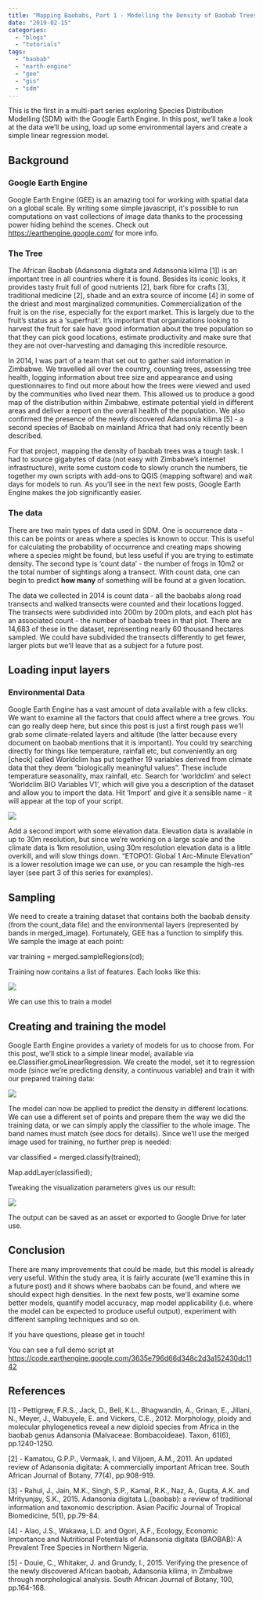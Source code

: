 ```yaml
---
title: "Mapping Baobabs, Part 1 - Modelling the Density of Baobab Trees in Zimbabwe with a Linear Model in GEE"
date: "2019-02-15"
categories: 
  - "blogs"
  - "tutorials"
tags: 
  - "baobab"
  - "earth-engine"
  - "gee"
  - "gis"
  - "sdm"
---
```


This is the first in a multi-part series exploring Species Distribution Modelling (SDM) with the Google Earth Engine. In this post, we’ll take a look at the data we’ll be using, load up some environmental layers and create a simple linear regression model.

## Background

### Google Earth Engine

Google Earth Engine (GEE) is an amazing tool for working with spatial data on a global scale. By writing some simple javascript, it's possible to run computations on vast collections of image data thanks to the processing power hiding behind the scenes. Check out https://earthengine.google.com/ for more info.

### The Tree

The African Baobab (Adansonia digitata and Adansonia kilima \[1\]) is an important tree in all countries where it is found. Besides its iconic looks, it provides tasty fruit full of good nutrients \[2\], bark fibre for crafts \[3\], traditional medicine \[2\], shade and an extra source of income \[4\] in some of the driest and most marginalized communities. Commercialization of the fruit is on the rise, especially for the export market. This is largely due to the fruit’s status as a ‘superfruit’. It’s important that organizations looking to harvest the fruit for sale have good information about the tree population so that they can pick good locations, estimate productivity and make sure that they are not over-harvesting and damaging this incredible resource.  

In 2014, I was part of a team that set out to gather said information in Zimbabwe. We travelled all over the country, counting trees, assessing tree health, logging information about tree size and appearance and using questionnaires to find out more about how the trees were viewed and used by the communities who lived near them. This allowed us to produce a good map of the distribution within Zimbabwe, estimate potential yield in different areas and deliver a report on the overall health of the population. We also confirmed the presence of the newly discovered Adansonia kilima \[5\] - a second species of Baobab on mainland Africa that had only recently been described.  

For that project, mapping the density of baobab trees was a tough task. I had to source gigabytes of data (not easy with Zimbabwe’s internet infrastructure), write some custom code to slowly crunch the numbers, tie together my own scripts with add-ons to QGIS (mapping software) and wait days for models to run. As you’ll see in the next few posts, Google Earth Engine makes the job significantly easier.  

### The data

There are two main types of data used in SDM. One is occurrence data - this can be points or areas where a species is known to occur. This is useful for calculating the probability of occurrence and creating maps showing where a species might be found, but less useful if you are trying to estimate density. The second type is ‘count data’ - the number of frogs in 10m2 or the total number of sightings along a transect. With count data, one can begin to predict **how many** of something will be found at a given location.  

The data we collected in 2014 is count data - all the baobabs along road transects and walked transects were counted and their locations logged. The transects were subdivided into 200m by 200m plots, and each plot has an associated count - the number of baobab trees in that plot. There are 14,683 of these in the dataset, representing nearly 60 thousand hectares sampled. We could have subdivided the transects differently to get fewer, larger plots but we’ll leave that as a subject for a future post.

## Loading input layers

### Environmental Data

Google Earth Engine has a vast amount of data available with a few clicks. We want to examine all the factors that could affect where a tree grows. You can go really deep here, but since this post is just a first rough pass we’ll grab some climate-related layers and altitude (the latter because every document on baobab mentions that it is important). You could try searching directly for things like temperature, rainfall etc, but conveniently an org \[check\] called Worldclim has put together 19 variables derived from climate data that they deem “biologically meaningful values”. These include temperature seasonality, max rainfall, etc. Search for ‘worldclim’ and select ‘Worldclim BIO Variables V1’, which will give you a description of the dataset and allow you to import the data. Hit ‘Import’ and give it a sensible name - it will appear at the top of your script.  

![](https://lh4.googleusercontent.com/K4tObmeHxg9zT8g7GNNRJIPB98QNx4EhPFjK9eAe7kQIzVzdAx4QGE0iDmquzTFB4EXwbqVXnXnm7CJkdRO6xKKw3obaa9RuAIpIsTh7OiB_5C4cMvESw73ZHoRIgjnXVXmEDuIU)

Add a second import with some elevation data. Elevation data is available in up to 30m resolution, but since we’re working on a large scale and the climate data is 1km resolution, using 30m resolution elevation data is a little overkill, and will slow things down. “ETOPO1: Global 1 Arc-Minute Elevation” is a lower resolution image we can use, or you can resample the high-res layer (see part 3 of this series for examples).  

## Sampling

We need to create a training dataset that contains both the baobab density (from the count\_data file) and the environmental layers (represented by bands in merged\_image). Fortunately, GEE has a function to simplify this. We sample the image at each point:  

var training = merged.sampleRegions(cd);  

Training now contains a list of features. Each looks like this:  

![](https://lh6.googleusercontent.com/TaR8mux_wW6dGmN-_HyozPw_LCZ16dn-AdsRy4WwHhkvMOoT1n9y4LFQUh-_pHfHDSrokKCCtu2B7_MFfFzoA15vJ2jWKoXqR0-di76GzatfXc1JHGiDTosZsW8xq3LHH6hAOL2u)

We can use this to train a model  

## Creating and training the model

Google Earth Engine provides a variety of models for us to choose from. For this post, we’ll stick to a simple linear model, available via ee.Classifier.gmoLinearRegression. We create the model, set it to regression mode (since we’re predicting density, a continuous variable) and train it with our prepared training data:  

![](https://lh5.googleusercontent.com/wq0O9md3_k4rp2t9dQf9DQo6LpGLDQeZB6gQV-FL5K6xO7kNMCv7N4YBWwIg5KVTghdbad-DUGJUUboAHrbkwmY99uGa-BaHFZVJtk6_zsq5cq-SnHrrEJguIa-D7qoPCs4pMM0h)

The model can now be applied to predict the density in different locations. We can use a different set of points and prepare them the way we did the training data, or we can simply apply the classifier to the whole image. The band names must match (see docs for details). Since we’ll use the merged image used for training, no further prep is needed:  

var classified = merged.classify(trained);

Map.addLayer(classified);  

Tweaking the visualization parameters gives us our result:  

![](https://lh3.googleusercontent.com/xNSy8gOOwJ1F1JmsVM2EFzeAr8n7JmijMHS4SB_rMlrKoJZ-JwtIdTe1VuFNyv9hgDX0G-mht2WgjCC9TuOYdcfC3o2nHhI6ncPRCZrBgh9fNqYLPx-ALXOq_tZsYcXy_Zr5FggZ)

The output can be saved as an asset or exported to Google Drive for later use.

## Conclusion

There are many improvements that could be made, but this model is already very useful. Within the study area, it is fairly accurate (we'll examine this in a future post) and it shows where baobabs can be found, and where we should expect high densities. In the next few posts, we'll examine some better models, quantify model accuracy, map model applicability (i.e. where the model can be expected to produce useful output), experiment with different sampling techniques and so on.

If you have questions, please get in touch!

You can see a full demo script at https://code.earthengine.google.com/3635e796d66d348c2d3a152430dc1142

## References

\[1\] - Pettigrew, F.R.S., Jack, D., Bell, K.L., Bhagwandin, A., Grinan, E., Jillani, N., Meyer, J., Wabuyele, E. and Vickers, C.E., 2012. Morphology, ploidy and molecular phylogenetics reveal a new diploid species from Africa in the baobab genus Adansonia (Malvaceae: Bombacoideae). Taxon, 61(6), pp.1240-1250. 

\[2\] - Kamatou, G.P.P., Vermaak, I. and Viljoen, A.M., 2011. An updated review of Adansonia digitata: A commercially important African tree. South African Journal of Botany, 77(4), pp.908-919. 

\[3\] - Rahul, J., Jain, M.K., Singh, S.P., Kamal, R.K., Naz, A., Gupta, A.K. and Mrityunjay, S.K., 2015. Adansonia digitata L.(baobab): a review of traditional information and taxonomic description. Asian Pacific Journal of Tropical Biomedicine, 5(1), pp.79-84. 

\[4\] - Alao, J.S., Wakawa, L.D. and Ogori, A.F., Ecology, Economic Importance and Nutritional Potentials of Adansonia digitata (BAOBAB): A Prevalent Tree Species in Northern Nigeria.  

\[5\] - Douie, C., Whitaker, J. and Grundy, I., 2015. Verifying the presence of the newly discovered African baobab, Adansonia kilima, in Zimbabwe through morphological analysis. South African Journal of Botany, 100, pp.164-168.
